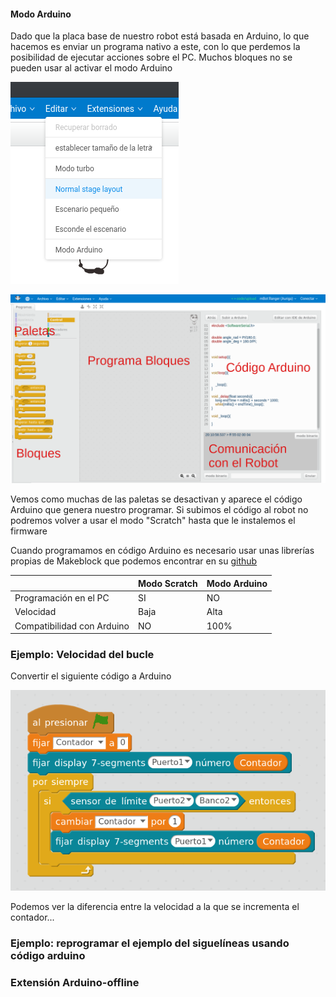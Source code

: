 #### Modo Arduino

Dado que la placa base de nuestro robot está basada en Arduino, lo que hacemos es enviar un programa nativo a este, con lo que perdemos la posibilidad de ejecutar acciones sobre el PC. Muchos bloques no se pueden usar al activar el modo Arduino 

![Activar modo Arduino](../images/ActivarModoArduino.png)

![Modo Arduino](../images/mBlockModoArduino.png)

Vemos como muchas de las paletas se desactivan y aparece el código Arduino que genera nuestro programar. Si subimos el código al robot no podremos volver a usar el modo "Scratch" hasta que le instalemos el firmware

Cuando programamos en código Arduino es necesario usar unas librerías propias de Makeblock que podemos encontrar en su [github](https://github.com/Makeblock-official/Makeblock-Libraries)

||Modo Scratch|Modo Arduino|
|---|---|---|
|Programación en el PC| SI|NO|
|Velocidad|Baja|Alta|
|Compatibilidad con Arduino|NO|100%|




### Ejemplo: Velocidad del bucle

Convertir el siguiente código a Arduino

![Contador_Pulsador_sin_filtro](../images/Contador_Pulsador_sin_filtro.png)

Podemos ver la diferencia entre la velocidad a la que se incrementa el contador...

### Ejemplo: reprogramar el ejemplo del siguelíneas usando código arduino

### Extensión Arduino-offline


